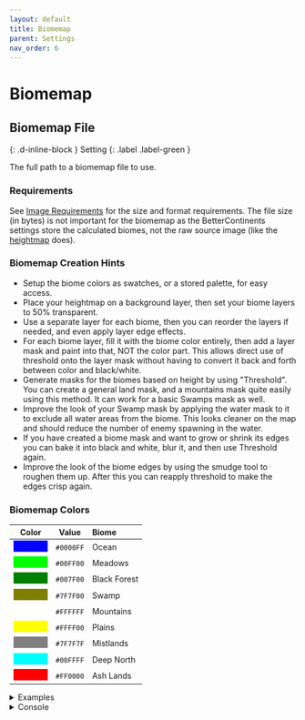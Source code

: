 ```yaml
---
layout: default
title: Biomemap
parent: Settings
nav_order: 6
---
```


# Biomemap

## Biomemap File
{: .d-inline-block }
Setting
{: .label .label-green }

The full path to a biomemap file to use. 

### Requirements
See [Image Requirements](../image-requirements.html) for the size and format requirements. The file size (in bytes) is not important for the biomemap as the BetterContinents settings store the calculated biomes, not the raw source image (like the [heightmap](heightmap.html) does).

### Biomemap Creation Hints

* Setup the biome colors as swatches, or a stored palette, for easy access.
* Place your heightmap on a background layer, then set your biome layers to 50% transparent.
* Use a separate layer for each biome, then you can reorder the layers if needed, and even apply layer edge effects.
* For each biome layer, fill it with the biome color entirely, then add a layer mask and paint into that, NOT the color part. This allows direct use of threshold onto the layer mask without having to convert it back and forth between color and black/white.
* Generate masks for the biomes based on height by using "Threshold". You can create a general land mask, and a mountains mask quite easily using this method. It can work for a basic Swamps mask as well.
* Improve the look of your Swamp mask by applying the water mask to it to exclude all water areas from the biome. This looks cleaner on the map and should reduce the number of enemy spawning in the water.
* If you have created a biome mask and want to grow or shrink its edges you can bake it into black and white, blur it, and then use Threshold again. 
* Improve the look of the biome edges by using the smudge tool to roughen them up. After this you can reapply threshold to make the edges crisp again.

### Biomemap Colors
<style>
.square {
    height: 20px;
    width: 100px;
}
</style>

| Color | Value | Biome |
|:---:|:---:|:---|
| ![](../images/biomes/ocean.png) | `#0000FF` | Ocean |
| ![](../images/biomes/meadows.png) | `#00FF00` | Meadows |
| ![](../images/biomes/black-forest.png) | `#007F00` | Black Forest |
| ![](../images/biomes/swamp.png) | `#7F7F00` | Swamp |
| ![](../images/biomes/mountains.png) | `#FFFFFF` | Mountains |
| ![](../images/biomes/plains.png) | `#FFFF00` | Plains |
| ![](../images/biomes/mistlands.png) | `#7F7F7F` | Mistlands |
| ![](../images/biomes/deep-north.png) | `#00FFFF` | Deep North |
| ![](../images/biomes/ash-lands.png) | `#FF0000` | Ash Lands |

<details class="examples" markdown="block">
    <summary>
        Examples
    </summary>
    <img src="../images/maps/aus-biomemap.png" width="200" />
    <img src="../images/maps/biomemap.png" width="200" />
    <img src="../images/maps/middle-earth-biomemap.png" width="200" />
</details>
<details class="console" markdown="block">
    <summary>
        Console
    </summary>
    Command: `bc param b fn`
    <br>
    <img src="../images/console/bc-param-b-fn.gif" />
</details>
